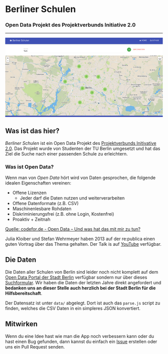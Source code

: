 # Berliner Schulen
### Open Data Projekt des Projektverbunds Initiative 2.0
---

![Screenshot](img/screenshot1.png)

## Was ist das hier?

*Berliner Schulen* ist ein Open Data Projekt des [Projektverbunds Initivative 2.0](http://ini20.de). Das Projekt wurde von Studenten der TU Berlin umgesetzt und hat das Ziel die Suche nach einer passenden Schule zu erleichtern.

### Was ist Open Data?

Wenn man von *Open Data* hört wird von Daten gesprochen, die folgende idealen Eigenschaften vereinen:

- Offene Lizenzen
	- Jeder darf die Daten nutzen und weiterverarbeiten
- Offene Datenformate (z.B. CSV)
- Maschinenlesbare Rohdaten
- Diskriminierungsfrei (z.B. ohne Login, Kostenfrei)
- Proaktiv + Zeitnah

[Quelle: codefor.de - Open Data – Und was hat das mit mir zu tun?](http://codefor.de/presse/)

Julia Kloiber und Stefan Wehrmeyer haben 2013 auf der re:publica einen guten Vortrag über das Thema gehalten. Der Talk is auf [YouTube](https://www.youtube.com/watch?v=QBSNr6UXIJg) verfügbar.

## Die Daten

Die Daten aller Schulen von Berlin sind leider noch nicht komplett auf dem [Open Data Portal der Stadt Berlin](http://daten.berlin.de/) verfügbar sondern nur über dieses [Suchformular](http://www.berlin.de/sen/bildung/schulverzeichnis_und_portraets/anwendung/). Wir haben die Daten der letzten Jahre direkt angefordert und **bedanken uns an dieser Stelle auch herzlich bei der Stadt Berlin für die Hilfsbereitschaft**.

Der Datensatz ist unter `data/` abgelegt. Dort ist auch das `parse.js` script zu finden, welches die CSV Daten in ein simpleres JSON konvertiert.


## Mitwirken

Wenn du eine Idee hast wie man die App noch verbessern kann oder du hast einen Bug gefunden, dann kannst du einfach ein [Issue](https://github.com/ini20/berliner-schulen/issues/) erstellen oder uns ein Pull Request senden.
